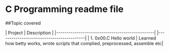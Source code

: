 # C Programming readme file

##Topic covered
 
|    Project                                          |       Description                              |
    |------------------------------------------------|   |------------------------------------------|
| 1. 0x00.C Hello world                                |   Learned how betty works, wrote scripts that complied, preprocessed, assemble etc| 
